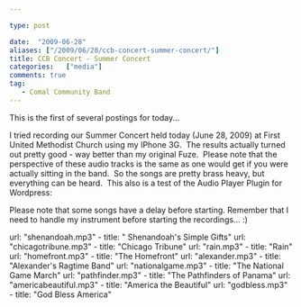 ```yaml
---

type: post

date:  "2009-06-28"
aliases: ["/2009/06/28/ccb-concert-summer-concert/"]
title: CCB Concert - Summer Concert
categories:   ["media"]
comments: true
tag:
   - Comal Community Band
---
```

<p>This is the first of several postings for today...</p>
<p>I tried recording our Summer Concert held today (June 28, 2009) at First United Methodist Church using my IPhone 3G.  The results actually turned out pretty good - way better than my original Fuze.  Please note that the perspective of these audio tracks is the same as one would get if you were actually sitting in the band.  So the songs are pretty brass heavy, but everything can be heard.  This also is a test of the Audio Player Plugin for Wordpress:</p>
<p>Please note that some songs have a delay before starting.  Remember that  I need to handle my instrument before starting the recordings...  :)</p>
<!-- more -->
<table class="table table-bordered">
<tr>
      url: "shenandoah.mp3" 
    - title: " Shenandoah's Simple Gifts"
</tr>
<tr>
      url: "chicagotribune.mp3" 
    - title: "Chicago Tribune"
</tr>
<tr>
      url: "rain.mp3" 
    - title: "Rain"
</tr>
<tr>
      url: "homefront.mp3" 
    - title: "The Homefront"
</tr>
<tr>
      url: "alexander.mp3" 
    - title: "Alexander's Ragtime Band"
</tr>
<tr>
      url: "nationalgame.mp3" 
    - title: "The National Game March"
</tr>
<tr>
      url: "pathfinder.mp3" 
    - title: "The Pathfinders of Panama"
</tr>
<tr>
      url: "americabeautiful.mp3" 
    - title: "America the Beautiful"
</tr>
<tr>
      url: "godbless.mp3" 
    - title: "God Bless America"
</tr>
</table>
